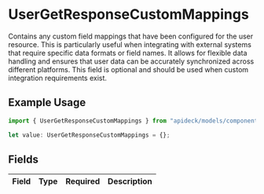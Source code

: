 # UserGetResponseCustomMappings

Contains any custom field mappings that have been configured for the user resource. This is particularly useful when integrating with external systems that require specific data formats or field names. It allows for flexible data handling and ensures that user data can be accurately synchronized across different platforms. This field is optional and should be used when custom integration requirements exist.

## Example Usage

```typescript
import { UserGetResponseCustomMappings } from "apideck/models/components";

let value: UserGetResponseCustomMappings = {};
```

## Fields

| Field       | Type        | Required    | Description |
| ----------- | ----------- | ----------- | ----------- |